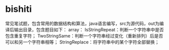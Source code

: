 # bishiti
常见笔试题，包含常用的数据结构和算法，java语言编写，src为源代码，out为编译后输出目录，包含题目如下：
array：
    IsStringRepeat：判断一个字符串中是否包含重复字符；
    TwoStringSame：判断一个字符串经过变化（重新排列）后是否可以和另一个字符串相等；
    StringReplace：将字符串中的某个字符全部替换；
    